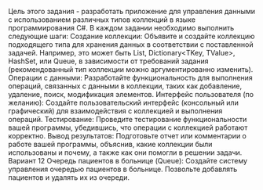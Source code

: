 Цель этого задания - разработать приложение для управления данными с использованием различных типов коллекций в языке программирования C#. В каждом задании необходимо выполнить следующие шаги:
Создание коллекции: Объявите и создайте коллекцию подходящего типа для хранения данных в соответствии с поставленной задачей. Например, это может быть List<T>, Dictionary<TKey, TValue>, HashSet<T>, или Queue<T>, в зависимости от требований задания (рекомендованный тип коллекции можно аргументированно изменить).
Операции с данными: Разработайте функциональность для выполнения операций, связанных с данными в коллекции, таких как добавление, удаление, поиск, модификация элементов.
Интерфейс пользователя (по желанию): Создайте пользовательский интерфейс (консольный или графический) для взаимодействия с коллекцией и выполнения операций.
Тестирование: Проведите тестирование функциональности вашей программы, убедившись, что операции с коллекцией работают корректно.
Вывод результатов: Подготовьте отчет или комментарии о работе вашей программы, объяснив, какие коллекции были использованы и почему, а также как они помогли в решении задачи.
Вариант 12
Очередь пациентов в больнице (Queue):
Создайте систему управления очередью пациентов в больнице. Позвольте добавлять пациентов и удалять их из очереди.
